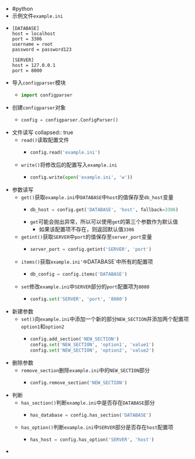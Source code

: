 - #python
- 示例文件`example.ini`
- ```
  [DATABASE]
  host = localhost
  port = 3306
  username = root
  password = password123
  
  [SERVER]
  host = 127.0.0.1
  port = 8000
  ```
- 导入`configparser`模块
	- ```python
	  import configparser
	  ```
- 创建`configparser`对象
	- ```python
	  config = configparser.ConfigParser()
	  ```
- 文件读写
  collapsed:: true
	- `read()`读取配置文件
		- ```python
		  config.read('example.ini')
		  ```
	- `write()`将修改后的配置写入`example.ini`
		- ```python
		  config.write(open('example.ini', 'w'))
		  ```
- 参数读写
	- `get()`获取`example.ini`中`DATABASE`中`host`的值保存至`db_host`变量
		- ```python
		  db_host = config.get('DATABASE', 'host', fallback=3306)
		  ```
		- `get`可能会抛出异常，所以可以使用`get`的第三个参数作为默认值
			- 如果该配置项不存在，则返回默认值`3306`
	- `getint()`获取`SERVER`中`port`的值保存至`server_port`变量
		- ```python
		  server_port = config.getint('SERVER', 'port')
		  ```
	- `items()`获取`example.ini'中`DATABASE`中所有的配置项
		- ```python
		  db_config = config.items('DATABASE')
		  ```
	- `set`修改`example.ini`中`SERVER`部分的`port`配置项为`8080`
		- ```python
		  config.set('SERVER', 'port', '8080')
		  ```
- 新建参数
	- `set()`向`example.ini`中添加一个新的部分`NEW_SECTION`并添加两个配置项`option1`和`option2`
		- ```python
		  config.add_section('NEW_SECTION')
		  config.set('NEW_SECTION', 'option1', 'value1')
		  config.set('NEW_SECTION', 'option2', 'value2')
		  ```
- 删除参数
	- `remove_section`删除`example.ini`中的`NEW_SECTION`部分
		- ```python
		  config.remove_section('NEW_SECTION')
		  ```
- 判断
	- `has_section()`判断`example.ini`中是否存在`DATABASE`部分
		- ```python
		  has_database = config.has_section('DATABASE')
		  ```
	- `has_option()`判断`example.ini`中`SERVER`部分是否存在`host`配置项
		- ```python
		  has_host = config.has_option('SERVER', 'host')
		  ```
-